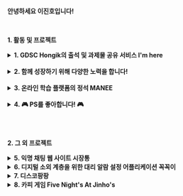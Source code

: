 
<b> 안녕하세요 이진호입니다! </b>

<br>

<b> 1. 활동 및 프로젝트 </b>

<details>
<summary> 
  <b> 1. GDSC Hongik의 출석 및 과제물 공유 서비스 I'm here </b> 
</summary>

<br> 

처음 동아리에서 학생들을 위한 강의를 계획할 때 30명의 인원을 예상했습니다. <br>
<b> 그러나 실제로는 140명의 신청자가 몰렸고, 동아리에서 발생한 수강생 출결 관리 문제를 직접 해결하기 위해 만든 서비스입니다. <br>
매 학기 수백명이 이용 중이며, 계속 발전시키고 있습니다. </b>


- 웹 사이트 : [I'm here 바로가기 - imhere.im](https://imhere.im) <br> 프론트엔드, 백엔드, 배포 모두를 담당했습니다. <br> 

- 리포지토리 : [I'm here server 레포지토리](https://github.com/binary-ho/imhere-server)


- <img src="https://img.shields.io/badge/springboot-6DB33F?style=for-the-badge&logo=springboot&logoColor=white"> <img src="https://img.shields.io/badge/java-007396?style=for-the-badge&logo=Java&logoColor=white"> <img src="https://img.shields.io/badge/postgresql-4169E1?style=for-the-badge&logo=postgresql&logoColor=white"> <img src="https://img.shields.io/badge/redis-DC382D?style=for-the-badge&logo=redis&logoColor=white">

  
- <img src="https://img.shields.io/badge/amazon ec2-FF9900?style=for-the-badge&logo=amazonec2&logoColor=black"> <img src="https://img.shields.io/badge/amazonrds-527FFF?style=for-the-badge&logo=amazonrds&logoColor=white"> <img src="https://img.shields.io/badge/amazon s3-569A31?style=for-the-badge&logo=amazons3&logoColor=white">

</details>

<br> 


<details>
<summary>  <b> 2. 함께 성장하기 위해 다양한 노력을 합니다! </b> </summary>

<br>

<b> 2.1 홍익대학교 DevTalk 발표 영상 </b>
- [<b>객체지향과 디미터 법칙</b>](https://www.youtube.com/watch?v=tdXd-f7QCnE)
- [<b>A Star Algorithm과 Theta Star Algorithm</b>](https://www.youtube.com/watch?v=eY1BTlvbCXA)

<br> 

<b> 2.2 GDSC Open Community 강사, 멘토링 활동 (23/03 ~ 23/06) </b>

![image](https://github.com/binary-ho/imhere-server/assets/71186266/8b7d3459-af4a-4c27-902f-8844757ae088)

홍익대학교의 선후배간 교류 증진과, 개발 지식의 공유의 장을 만들기 위해 GDSC Hongik에 첫 맴버로 참여했습니다 <br>
혼자 공부하는 것의 어려움을 잘 아는 만큼 GDSC Open Community는 학우분들을 위해 다양한 노력을 기울이고 있습니다. 

<br>

<b> 홍익대학교 컴퓨터 공학과 학생을 대상으로한 기초 웹 스터디를 강의했습니다. </b> <br>
140분이 신청주셨고, 어려운 기술을 재미있고 쉽게 알려주기 위해 다양한 노력을 기울였습니다. <br>

- [<b>기초 웹 스터디 강의 소개 페이지</b>](https://www.gdschongik.com/web-study/introduce) 
- [<b>수업과 실습 영상 유튜브</b>](https://www.youtube.com/watch?v=KpxVNBJ9UDw)
- [<b>질문 답변 공간</b>](https://dwaejinho.tistory.com/entry/GIT-GitThe-Information-Manager-from-Hell-%EA%B9%83%EA%B3%BC-%EA%B9%83%ED%97%88%EB%B8%8C)

<br>

- **입문자의 눈높이에 맞추기 위해 노력했습니다.**
입문자 시절의 어려움을 이해하고 있어, 그들의 눈높이에 맞추려 노력했습니다. 단순히 문법 사용에 초점을 두는 수업보다는, 원리를 쉽고 재미있게 설명하려 노력했습니다. <br>
쉽게 알려주기 위해 다양한 비유와 예시, 개발자 유머를 활용해 설명했습니다. 기술 도입의 배경과 스토리를 먼저 들려주며 흥미를 유도했습니다. <br> 어려운 주제는 강의 영상 및 추가 영상을 유튜브를 통해 제공하거나, pdf 자료 및 블로그 글을 직접 작성하여 제공했습니다. 실습 및 과제를 통해 이론을 넘어 코드와 가까워질 수 있는 기회를 마련했습니다. <br> 강의 및 실습, 과제 자료를 95% 이상 혼자 구성하고 제작했습니다. <br> <br>

<b> 2.3 기초 백엔드 스터디와 자바 심화 스터디의 공동 멘토를 맡았습니다. </b>
- [모던 자바인 액션 스터디 레포지토리](https://github.com/GDSC-Hongik/2023-2-OC-Java-Study)

<br>

<b> 2.4 다양한 단체 스터디에 참여했습니다. </b>
- [<b>GDSC Hongik Backend Team 스터디 레포지토리</b>](https://github.com/GDSC-Hongik/GDSC-1st-Backend-Study/tree/master/binary-ho)
- [<b>백기선 자바 라이브 스터디</b>](https://github.com/java-live-study/live-study/issues)
- [<b> 모던 자바인 액션 스터디 레포지토리 </b>](https://github.com/GDSC-Hongik/2023-2-OC-Java-Study)

<br>

<b> 2.5 페어 프로그래밍 멘토링 참여 </b>
페어 프로그래밍을 경험해 보았습니다. <br> 페어와 하루 종일 함께 개발하며, 많은 것을 배웠고, <Br> 멘토님들의 사려 깊은 피드백과 소통으로 함께 성장했습니다. 

- [멘토링 레포지토리](https://github.com/hongik-dev-mentoring)
- [페어 프로그래밍 레포지토리](https://github.com/hongik-dev-mentoring/java-lotto)

</details>

<br>


<details>
<summary> <b> 3. 온라인 학습 플랫폼의 정석 MANEE </b> </summary>

<Br> 

- 온라인 학습 플랫폼의 정석 MANEE입니다. [바로가기](https://maneestudy.com/) <br> 창업팀 manee에 풀스택으로 참여하여 다양한 기능 구현과 성능 개선을 경험했습니다. <br> <br>
- 결제, 랭킹 등 다양한 피처와 페이지를 개발했습니다. <br> 성능을 개선하기 위해 항상 고민하고 리팩토링했습니다. <br> <br>
- <b> 팀에서 기존에 사용 중인 이미지 URL을 다운받는 메서드 개선 <br> 100명 사진 로딩 평균 30.065초 → 평균 0.988 </b> <br> 
  관련 글 : [FaaS와 비동기 처리로 브라우저의 부담 줄여주기](https://dwaejinho.tistory.com/entry/backend-%ED%94%84%EB%A1%A0%ED%8A%B8%EC%97%90%EC%84%9C-%EC%8B%A4%ED%96%89%ED%95%98%EB%8A%94-%EB%A1%9C%EC%A7%81%EC%9D%84-%EB%B0%B1%EC%95%A4%EB%93%9C%EC%97%90%EC%84%9C-%EC%8B%A4%ED%96%89%ED%95%98%EA%B8%B0) <br> <br>
- 클래스형 컴포넌트에서 함수형 컴포넌트로 전환 <br> <br>
- [비효율적인 NoSQL firebase 쿼리](https://github.com/binary-ho/TIL-public/blob/main/Firebase/firebase%20%EC%BF%BC%EB%A6%AC%20%EB%B9%84%ED%9A%A8%EC%9C%A8%20%EA%B0%9C%EC%84%A0.md)

</details>

<br>

<details>
<summary> <b> 4. 🎮 PS를 좋아합니다! 🎮 </b> </summary>

<br>

<b> 알고리즘 관련 레포지토리 </b>

- [1. 알고리즘 자료구조 공부 정리 레포지토리](https://github.com/binary-ho/Algorithm-and-Data-Structure)
- [2. 자료구조 전공 수업 레포지토리](https://github.com/binary-ho/TIL-public/tree/main/3%ED%95%99%EB%85%84%202%ED%95%99%EA%B8%B0/Data%20Structure)
- [3. PS 코드 자동 저장 레포지토리 + 해설](https://github.com/binary-ho/BaekjoonRecord) <br> <br>
- <b> BOJ tier </b> <br>
[![solved.ac tier](http://mazassumnida.wtf/api/v2/generate_badge?boj=dfghcvb11)](https://solved.ac/profile/dfghcvb11)   <br> <br>

- <b> Programmers </b> <br>

![image](https://github.com/binary-ho/binary-ho/assets/71186266/25ae9285-b94f-48df-a6b4-55adfd1f424b) <br> <br>


- 외부 활동 : Samsung dx winter S/W algorithm Course (2021/12 ~ 2022/2)


</details>




<br> <br>

<b> 2. 그 외 프로젝트 </b>

<details>
<summary>  <b> 5. 익명 채팅 웹 사이트 시장통 </b> </summary>

  <br>
  
- 익명 채팅 웹 사이트 [<U>시장통</U>](https://github.com/binary-ho/sijangtong-client)
- <img src="https://user-images.githubusercontent.com/71186266/188351720-62bc1226-6fdb-4dfb-b1bc-cb18eb22fea8.png" width=60%> 
- <img src="https://user-images.githubusercontent.com/71186266/188351715-0c549b79-097b-4370-8744-0a1748918abf.png" width=60%>
- <img src="https://user-images.githubusercontent.com/71186266/188512988-3083ed89-2f7d-4f01-94b1-4bad8fd14780.jpg" width=70%> 

- **[<U> 시장통 Server </U>](https://github.com/binary-ho/sijangtong-server)**: Spring STOMP + WebSocket로 구현.
- **[<U> 시장통 Client </U>](https://github.com/binary-ho/sijangtong-client)**: React로 구성 SockJS로 서버와 통신. 
- **배포**: AWS EC2에 두 프로젝트를 동시에 배포. 서버 프로젝트는 nohup으로, 클라이언트 프로젝트는 pm2로 배포중.
- **CI/CD**: Travis CI를 통해 프로젝트 push 발생시 자동으로 빌드함. 빌드한 jar 파일은 Amazone S3에 저장되고, Amazone Deploy에 배포 요청함. Amazone Deploy에서는 배포 요청시 S3에서 빌드 파일 가져와서 배포함.
- 시작 버튼을 누르면 익명 채팅방에 입장하게 됩니다. 자동으로 닉네임과 색상이 주어집니다. 
- 시작 버튼을 누를 시 모든 참여자는 같은 prefixes를 가지는 api를 구독합니다. 채팅을 입력하고 전송 버튼을 누를 시, 같은 prefixes를 구독하는 모든 참여자들에게 매세지를 전달합니다. 응용하면 다수의 방이나 개인간 채팅도 구현이 가능합니다.
- <img src="https://img.shields.io/badge/react-61DAFB?style=for-the-badge&logo=react&logoColor=white"> <img src="https://img.shields.io/badge/javascript-F7DF1E?style=for-the-badge&logo=javascript&logoColor=black"> /  <img src="https://img.shields.io/badge/springboot-6DB33F?style=for-the-badge&logo=springboot&logoColor=white"> <img src="https://img.shields.io/badge/java-007396?style=for-the-badge&logo=Java&logoColor=white"> / <img src="https://img.shields.io/badge/amazon ec2-FF9900?style=for-the-badge&logo=amazonec2&logoColor=black"> <img src="https://img.shields.io/badge/amazon s3-569A31?style=for-the-badge&logo=amazons3&logoColor=white"> <img src="https://img.shields.io/badge/travis ci-3EAAAF?style=for-the-badge&logo=travisci&logoColor=black">
</details>

<details>
<summary>  <b> 6. 디지털 소외 계층을 위한 대리 알람 설정 어플리케이션 꼭꼭이 </b> </summary>

- [<b> <U>꼭꼭이</U> </b>](https://github.com/binary-ho/KkokKkogi) (21/11/01 \~ 21/12/07)

- <img src="https://user-images.githubusercontent.com/71186266/157553114-00a5305b-dd24-4cc5-bdaf-b589dc869b97.png" width=40%>
- 복지사나 보호자를 위한 독거노인이나 장애 아동 대상 복약 알람 어플리케이션  
- 회원가입, 로그인, 회원 종류에 따라 다른 화면, 간편한 대리 알람 설정, 알람 확인, 실시간 채팅, 접속 확인 등 구현
- <img src="https://img.shields.io/badge/java-007396?style=for-the-badge&logo=java&logoColor=white"> <img src="https://img.shields.io/badge/androidstudio-3DDC84?style=for-the-badge&logo=androidstudio&logoColor=white"> <img src="https://img.shields.io/badge/firebase-FFCA28?style=for-the-badge&logo=firebase&logoColor=white">
</details>


<details>
<summary>  <b> 7. 디스코팡팡 </b> </summary>

- 쇼핑몰 DB 설계 프로젝트 [<U>디스코팡팡</U>](https://github.com/binary-ho/Discopangpang)

- <img src="https://user-images.githubusercontent.com/71186266/201459483-44a21461-4dc3-42ce-af6f-5150d10415d7.jpg" width=60%> 
- <img src="https://user-images.githubusercontent.com/71186266/201605825-20fe821b-0ee6-47a6-9399-f460a8400e67.png" width=60%>
- <img src="https://user-images.githubusercontent.com/71186266/201471625-d74eff09-d701-4634-8955-209f7c2384ce.png" width=40%> <img src="https://user-images.githubusercontent.com/71186266/201471626-1f902a00-a4c2-44d6-a35b-a662453a7c31.png" width=40%> 


- 쇼핑몰 쿠팡의 화면을 분석하여 DB를 비슷하게 설계해보는 프로젝트.
- 추측한 내용을 기반으로 관계 모델과 ER 다이어그램을 그려보고 Spring Entitiy까지 설계.
- 간단한 비즈니스 로직과, 클라이언트단 설계 예정. 

- <img src="https://img.shields.io/badge/springboot-6DB33F?style=for-the-badge&logo=springboot&logoColor=white"> <img src="https://img.shields.io/badge/MySQL-4479A1?style=for-the-badge&logo=MySQL&logoColor=white"> <img src="https://img.shields.io/badge/java-007396?style=for-the-badge&logo=Java&logoColor=white">
</details>

<details>
<summary> <b> 8. 카피 게임 Five Night's At Jinho's </b> </summary>

- <b> 카피 게임 [<U>Five Night's At Jinho's</U>](https://github.com/binary-ho/Five-Nights-at-Jinho-s) (20/10/18 \~ 20/11/25) </b>

  
- <img src="https://user-images.githubusercontent.com/71186266/157548182-4fa76d1f-b31b-4059-97a5-d0a077fcd1cd.png" width=60%>
- 유명 공포 게임 Five Night's At Freddy's의 카피 게임
- 코드를 찾아보지 않고, 다회의 플레이로 직접 비슷한 플레이 구현
- <img src="https://img.shields.io/badge/C Sharp-239120?style=for-the-badge&logo=c sharp&logoColor=white"> <img src="https://img.shields.io/badge/Unity 3D-181717?style=for-the-badge&logo=unity&logoColor=white">
</details>

<br/><br/>


<!--
맨날 찾는 아이콘 검색 사이트: https://simpleicons.org/

<p>
<img src="https://github-readme-stats.vercel.app/api/top-langs/?username=binary-ho&layout=compact&theme=cobalt"/>
</p>

**binary-ho/binary-ho** is a ✨ _special_ ✨ repository because its `README.md` (this file) appears on your GitHub profile.

Here are some ideas to get you started:

- 🔭 I’m currently working on ...
- 🌱 I’m currently learning ...
- 👯 I’m looking to collaborate on ...
- 🤔 I’m looking for help with ...
- 💬 Ask me about ...
- 📫 How to reach me: ...
- 😄 Pronouns: ...
- ⚡ Fun fact: ...
--->
